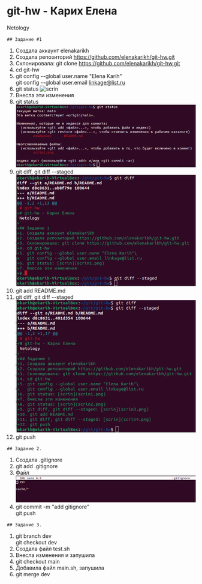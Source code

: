 # git-hw - Карих Елена
Netology
```
## Задание #1
```
1. Создала аккаунт elenakarikh
2. Создала репозиторий https://github.com/elenakarikh/git-hw.git
3. Склонировала: git clone https://github.com/elenakarikh/git-hw.git
4. cd git-hw
5. git config --global user.name "Elena Karih"\
   git config --global user.email linkage@list.ru
6. git status ![scrin](git-hw/scrin1.png)
7. Внесла эти изменения
8. git status ![scrin](scrin2.png)
9. git diff, git diff --staged ![scrin](scrin3.png)
10. git add README.md
11. git diff, git diff --staged ![scrin](scrin4.png)
12. git push

```
## Задание 2.
```
1. Создала .gitignore
2. git add .gitignore
3. Файл ![scrin](scrin5.png)
4. git commit -m "add gitignore"\
   git push 

```
## Задание 3.
```
1. git branch dev\
   git checkout dev
2. Создала файл test.sh
3. Внесла изменения и запушила
4. git checkout main
5. Добавила файл main.sh, запушила
6. git merge dev


